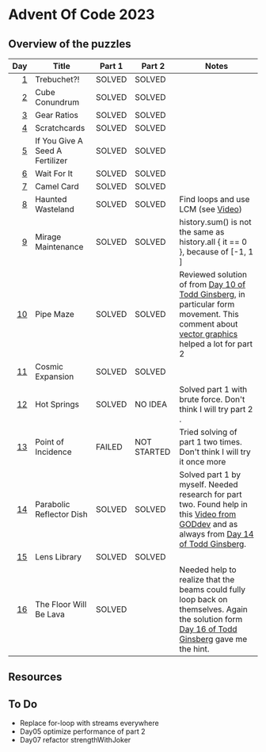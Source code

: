 # Advent Of Code 2023

## Overview of the puzzles

|  Day | Title                           | Part 1 | Part 2      | Notes                                                                                                                                          |
|-----:|---------------------------------|--------|-------------|------------------------------------------------------------------------------------------------------------------------------------------------|
|  [1] | Trebuchet?!                     | SOLVED | SOLVED      |                                                                                                                                                |
|  [2] | Cube Conundrum                  | SOLVED | SOLVED      |                                                                                                                                                |
|  [3] | Gear Ratios                     | SOLVED | SOLVED      |                                                                                                                                                |
|  [4] | Scratchcards                    | SOLVED | SOLVED      |                                                                                                                                                |
|  [5] | If You Give A Seed A Fertilizer | SOLVED | SOLVED      |                                                                                                                                                |
|  [6] | Wait For It                     | SOLVED | SOLVED      |                                                                                                                                                |
|  [7] | Camel Card                      | SOLVED | SOLVED      |                                                                                                                                                |
|  [8] | Haunted Wasteland               | SOLVED | SOLVED      | Find loops and use LCM (see [Video])                                                                                                           |
|  [9] | Mirage Maintenance              | SOLVED | SOLVED      | history.sum() is not the same as history.all { it == 0 }, because of [-1, 1 ]                                                                  |
| [10] | Pipe Maze                       | SOLVED | SOLVED      | Reviewed solution of from [Day 10 of Todd Ginsberg], in particular form movement. This comment about [vector graphics] helped a lot for part 2 |
| [11] | Cosmic Expansion                | SOLVED | SOLVED      |                                                                                                                                                |
| [12] | Hot Springs                     | SOLVED | NO IDEA     | Solved part 1 with brute force. Don't think I will try part 2          .                                                                       |
| [13] | Point of Incidence              | FAILED | NOT STARTED | Tried solving of part 1 two times. Don't think I will try it once more                                                                         |
| [14] | Parabolic Reflector Dish        | SOLVED | SOLVED      | Solved part 1 by myself. Needed research for part two. Found help in this [Video from GODdev] and as always from [Day 14 of Todd Ginsberg].    |
| [15] | Lens Library                    | SOLVED | SOLVED      |                                                                                                                                                |   
| [16] | The Floor Will Be Lava          | SOLVED |             | Needed help to realize that the beams could fully loop back on themselves. Again the solution form [Day 16 of Todd Ginsberg] gave me the hint. |   

## Resources

## To Do
* Replace for-loop with streams everywhere
* Day05 optimize performance of part 2
* Day07 refactor strengthWithJoker


[1]: src/main/kotlin/Day01.kt
[2]: src/main/kotlin/Day02.kt
[3]: src/main/kotlin/Day03.kt
[4]: src/main/kotlin/Day04.kt
[5]: src/main/kotlin/Day05.kt
[6]: src/main/kotlin/Day06.kt
[7]: src/main/kotlin/Day07.kt
[8]: src/main/kotlin/Day08.kt
[9]: src/main/kotlin/Day09.kt
[10]: src/main/kotlin/Day10.kt
[11]: src/main/kotlin/Day11.kt
[12]: src/main/kotlin/Day12.kt
[13]: src/main/kotlin/Day13.kt
[14]: src/main/kotlin/Day14.kt

[15]: src/main/kotlin/Day15.kt

[16]: src/main/kotlin/Day16.kt

[Video]: https://www.youtube.com/watch?v=UFa236NO4TU
[vector graphics]: https://www.reddit.com/r/adventofcode/comments/18fgddy/2023_day_10_part_2_using_a_rendering_algorithm_to/
[Day 10 of Todd Ginsberg]: https://todd.ginsberg.com/post/advent-of-code/2023/day10/
[Day 14 of Todd Ginsberg]: https://todd.ginsberg.com/post/advent-of-code/2023/day14/

[Day 16 of Todd Ginsberg]: https://todd.ginsberg.com/post/advent-of-code/2023/day16/
[Video from GODdev]: https://www.youtube.com/watch?v=hxC3MmhyUDM
